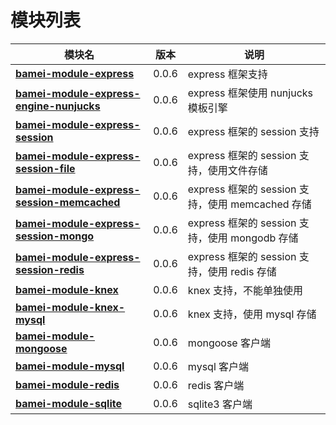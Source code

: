 # 模块列表

模块名 | 版本 | 说明
------|-----|-----
**[bamei-module-express](https://github.com/leizongmin/bamei/tree/master/modules/express)** | 0.0.6 | express 框架支持
**[bamei-module-express-engine-nunjucks](https://github.com/leizongmin/bamei/tree/master/modules/express-engine-nunjucks)** | 0.0.6 | express 框架使用 nunjucks 模板引擎
**[bamei-module-express-session](https://github.com/leizongmin/bamei/tree/master/modules/express-session)** | 0.0.6 | express 框架的 session 支持
**[bamei-module-express-session-file](https://github.com/leizongmin/bamei/tree/master/modules/express-session-file)** | 0.0.6 | express 框架的 session 支持，使用文件存储
**[bamei-module-express-session-memcached](https://github.com/leizongmin/bamei/tree/master/modules/express-session-memcached)** | 0.0.6 | express 框架的 session 支持，使用 memcached 存储
**[bamei-module-express-session-mongo](https://github.com/leizongmin/bamei/tree/master/modules/express-session-mongo)** | 0.0.6 | express 框架的 session 支持，使用 mongodb 存储
**[bamei-module-express-session-redis](https://github.com/leizongmin/bamei/tree/master/modules/express-session-redis)** | 0.0.6 | express 框架的 session 支持，使用 redis 存储
**[bamei-module-knex](https://github.com/leizongmin/bamei/tree/master/modules/knex)** | 0.0.6 | knex 支持，不能单独使用
**[bamei-module-knex-mysql](https://github.com/leizongmin/bamei/tree/master/modules/knex-mysql)** | 0.0.6 | knex 支持，使用 mysql 存储
**[bamei-module-mongoose](https://github.com/leizongmin/bamei/tree/master/modules/mongoose)** | 0.0.6 | mongoose 客户端
**[bamei-module-mysql](https://github.com/leizongmin/bamei/tree/master/modules/mysql)** | 0.0.6 | mysql 客户端
**[bamei-module-redis](https://github.com/leizongmin/bamei/tree/master/modules/redis)** | 0.0.6 | redis 客户端
**[bamei-module-sqlite](https://github.com/leizongmin/bamei/tree/master/modules/sqlite)** | 0.0.6 | sqlite3 客户端

